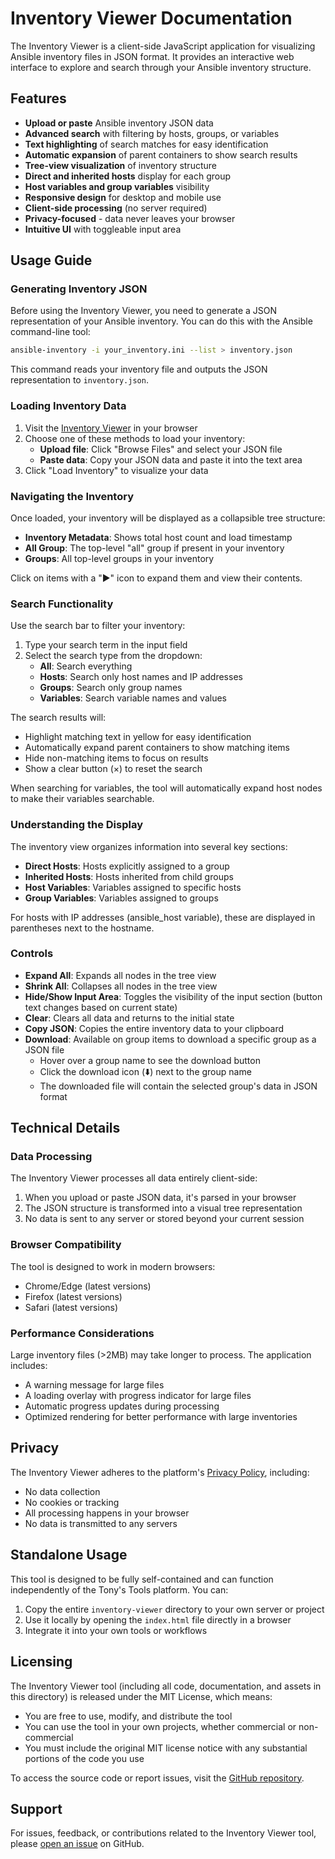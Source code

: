# Inventory Viewer Documentation

The Inventory Viewer is a client-side JavaScript application for visualizing Ansible inventory files in JSON format. It provides an interactive web interface to explore and search through your Ansible inventory structure.

## Features

- **Upload or paste** Ansible inventory JSON data
- **Advanced search** with filtering by hosts, groups, or variables
- **Text highlighting** of search matches for easy identification
- **Automatic expansion** of parent containers to show search results
- **Tree-view visualization** of inventory structure
- **Direct and inherited hosts** display for each group
- **Host variables and group variables** visibility
- **Responsive design** for desktop and mobile use
- **Client-side processing** (no server required)
- **Privacy-focused** - data never leaves your browser
- **Intuitive UI** with toggleable input area

## Usage Guide

### Generating Inventory JSON

Before using the Inventory Viewer, you need to generate a JSON representation of your Ansible inventory. You can do this with the Ansible command-line tool:

```bash
ansible-inventory -i your_inventory.ini --list > inventory.json
```

This command reads your inventory file and outputs the JSON representation to `inventory.json`.

### Loading Inventory Data

1. Visit the [Inventory Viewer](https://get-tony.github.io/tools/inventory-viewer/) in your browser
2. Choose one of these methods to load your inventory:
   - **Upload file**: Click "Browse Files" and select your JSON file
   - **Paste data**: Copy your JSON data and paste it into the text area
3. Click "Load Inventory" to visualize your data

### Navigating the Inventory

Once loaded, your inventory will be displayed as a collapsible tree structure:

- **Inventory Metadata**: Shows total host count and load timestamp
- **All Group**: The top-level "all" group if present in your inventory
- **Groups**: All top-level groups in your inventory

Click on items with a "▶" icon to expand them and view their contents.

### Search Functionality

Use the search bar to filter your inventory:

1. Type your search term in the input field
2. Select the search type from the dropdown:
   - **All**: Search everything
   - **Hosts**: Search only host names and IP addresses
   - **Groups**: Search only group names
   - **Variables**: Search variable names and values

The search results will:

- Highlight matching text in yellow for easy identification
- Automatically expand parent containers to show matching items
- Hide non-matching items to focus on results
- Show a clear button (×) to reset the search

When searching for variables, the tool will automatically expand host nodes to make their variables searchable.

### Understanding the Display

The inventory view organizes information into several key sections:

- **Direct Hosts**: Hosts explicitly assigned to a group
- **Inherited Hosts**: Hosts inherited from child groups
- **Host Variables**: Variables assigned to specific hosts
- **Group Variables**: Variables assigned to groups

For hosts with IP addresses (ansible_host variable), these are displayed in parentheses next to the hostname.

### Controls

- **Expand All**: Expands all nodes in the tree view
- **Shrink All**: Collapses all nodes in the tree view
- **Hide/Show Input Area**: Toggles the visibility of the input section (button text changes based on current state)
- **Clear**: Clears all data and returns to the initial state
- **Copy JSON**: Copies the entire inventory data to your clipboard
- **Download**: Available on group items to download a specific group as a JSON file
  - Hover over a group name to see the download button
  - Click the download icon (⬇️) next to the group name
  - The downloaded file will contain the selected group's data in JSON format

## Technical Details

### Data Processing

The Inventory Viewer processes all data entirely client-side:

1. When you upload or paste JSON data, it's parsed in your browser
2. The JSON structure is transformed into a visual tree representation
3. No data is sent to any server or stored beyond your current session

### Browser Compatibility

The tool is designed to work in modern browsers:

- Chrome/Edge (latest versions)
- Firefox (latest versions)
- Safari (latest versions)

### Performance Considerations

Large inventory files (>2MB) may take longer to process. The application includes:

- A warning message for large files
- A loading overlay with progress indicator for large files
- Automatic progress updates during processing
- Optimized rendering for better performance with large inventories

## Privacy

The Inventory Viewer adheres to the platform's [Privacy Policy](https://get-tony.github.io/privacy-policy.html), including:

- No data collection
- No cookies or tracking
- All processing happens in your browser
- No data is transmitted to any servers

## Standalone Usage

This tool is designed to be fully self-contained and can function independently of the Tony's Tools platform. You can:

1. Copy the entire `inventory-viewer` directory to your own server or project
2. Use it locally by opening the `index.html` file directly in a browser
3. Integrate it into your own tools or workflows

## Licensing

The Inventory Viewer tool (including all code, documentation, and assets in this directory) is released under the MIT License, which means:

- You are free to use, modify, and distribute the tool
- You can use the tool in your own projects, whether commercial or non-commercial
- You must include the original MIT license notice with any substantial portions of the code you use

To access the source code or report issues, visit the [GitHub repository](https://github.com/Get-Tony/get-tony.github.io).

## Support

For issues, feedback, or contributions related to the Inventory Viewer tool, please [open an issue](https://github.com/Get-Tony/get-tony.github.io/issues) on GitHub.
